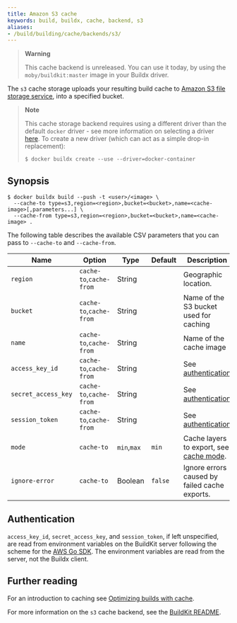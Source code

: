 ```yaml
---
title: Amazon S3 cache
keywords: build, buildx, cache, backend, s3
aliases:
- /build/building/cache/backends/s3/
---
```


> **Warning**
>
> This cache backend is unreleased. You can use it today, by using the
> `moby/buildkit:master` image in your Buildx driver.

The `s3` cache storage uploads your resulting build cache to
[Amazon S3 file storage service](https://aws.amazon.com/s3/),
into a specified bucket.

> **Note**
>
> This cache storage backend requires using a different driver than the default
> `docker` driver - see more information on selecting a driver
> [here](../../drivers/index.md). To create a new driver (which can act as a
> simple drop-in replacement):
>
> ```console
> $ docker buildx create --use --driver=docker-container
> ```

## Synopsis

```console
$ docker buildx build --push -t <user>/<image> \
  --cache-to type=s3,region=<region>,bucket=<bucket>,name=<cache-image>[,parameters...] \
  --cache-from type=s3,region=<region>,bucket=<bucket>,name=<cache-image> .
```

The following table describes the available CSV parameters that you can pass to
`--cache-to` and `--cache-from`.

| Name                | Option                  | Type        | Default | Description                                   |
| ------------------- | ----------------------- | ----------- | ------- | --------------------------------------------- |
| `region`            | `cache-to`,`cache-from` | String      |         | Geographic location.                          |
| `bucket`            | `cache-to`,`cache-from` | String      |         | Name of the S3 bucket used for caching        |
| `name`              | `cache-to`,`cache-from` | String      |         | Name of the cache image                       |
| `access_key_id`     | `cache-to`,`cache-from` | String      |         | See [authentication][1]                       |
| `secret_access_key` | `cache-to`,`cache-from` | String      |         | See [authentication][1]                       |
| `session_token`     | `cache-to`,`cache-from` | String      |         | See [authentication][1]                       |
| `mode`              | `cache-to`              | `min`,`max` | `min`   | Cache layers to export, see [cache mode][2].  |
| `ignore-error`      | `cache-to`              | Boolean     | `false` | Ignore errors caused by failed cache exports. |

[1]: #authentication
[2]: index.md#cache-mode

## Authentication

`access_key_id`, `secret_access_key`, and `session_token`, if left unspecified,
are read from environment variables on the BuildKit server following the scheme
for the [AWS Go SDK](https://docs.aws.amazon.com/sdk-for-go/v1/developer-guide/configuring-sdk.html).
The environment variables are read from the server, not the Buildx client.

<!-- FIXME: update once https://github.com/docker/buildx/pull/1294 is released -->

## Further reading

For an introduction to caching see [Optimizing builds with cache](../index.md).

For more information on the `s3` cache backend, see the
[BuildKit README](https://github.com/moby/buildkit#s3-cache-experimental).